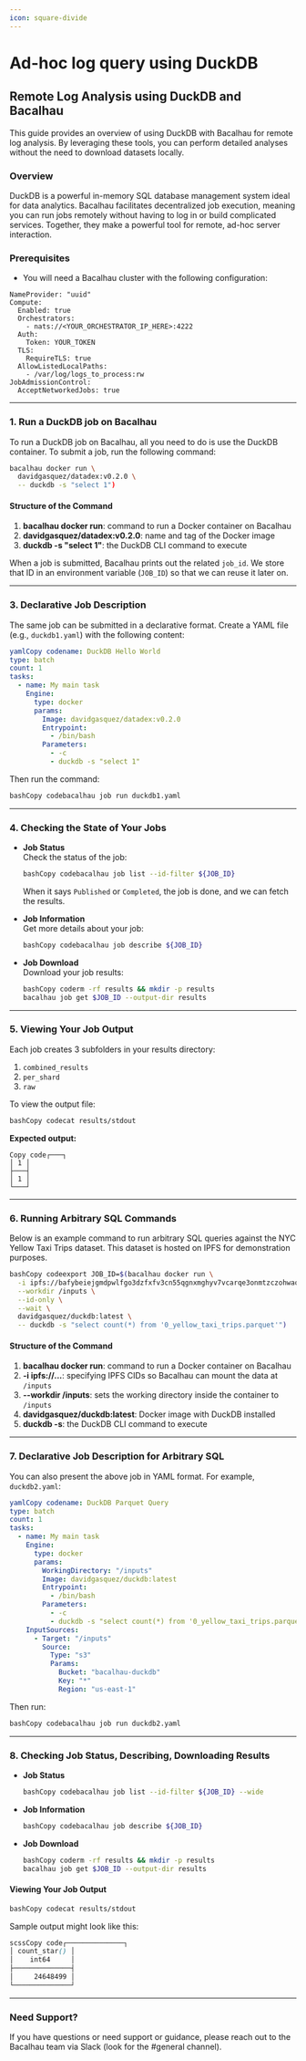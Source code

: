 ```yaml
---
icon: square-divide
---
```


# Ad-hoc log query using DuckDB

## Remote Log Analysis using DuckDB and Bacalhau

This guide provides an overview of using DuckDB with Bacalhau for remote log analysis. By leveraging these tools, you can perform detailed analyses without the need to download datasets locally.

### Overview

DuckDB is a powerful in-memory SQL database management system ideal for data analytics. Bacalhau facilitates decentralized job execution, meaning you can run jobs remotely without having to log in or build complicated services. Together, they make a powerful tool for remote, ad-hoc server interaction.

### Prerequisites

* You will need a Bacalhau cluster with the following configuration:

```
NameProvider: "uuid"
Compute:
  Enabled: true
  Orchestrators:
    - nats://<YOUR_ORCHESTRATOR_IP_HERE>:4222
  Auth:
    Token: YOUR_TOKEN
  TLS:
    RequireTLS: true
  AllowListedLocalPaths:
    - /var/log/logs_to_process:rw
JobAdmissionControl:
  AcceptNetworkedJobs: true
```

***

### 1. Run a DuckDB job on Bacalhau

To run a DuckDB job on Bacalhau, all you need to do is use the DuckDB container. To submit a job, run the following command:

```bash
bacalhau docker run \
  davidgasquez/datadex:v0.2.0 \
  -- duckdb -s "select 1")
```

#### Structure of the Command

1. **bacalhau docker run**: command to run a Docker container on Bacalhau
2. **davidgasquez/datadex:v0.2.0**: name and tag of the Docker image
3. **duckdb -s "select 1"**: the DuckDB CLI command to execute

When a job is submitted, Bacalhau prints out the related `job_id`. We store that ID in an environment variable (`JOB_ID`) so that we can reuse it later on.

***

### 3. Declarative Job Description

The same job can be submitted in a declarative format. Create a YAML file (e.g., `duckdb1.yaml`) with the following content:

```yaml
yamlCopy codename: DuckDB Hello World
type: batch
count: 1
tasks:
  - name: My main task
    Engine:
      type: docker
      params:
        Image: davidgasquez/datadex:v0.2.0
        Entrypoint:
          - /bin/bash
        Parameters:
          - -c
          - duckdb -s "select 1"
```

Then run the command:

```bash
bashCopy codebacalhau job run duckdb1.yaml
```

***

### 4. Checking the State of Your Jobs

*   **Job Status**\
    Check the status of the job:

    ```bash
    bashCopy codebacalhau job list --id-filter ${JOB_ID}
    ```

    When it says `Published` or `Completed`, the job is done, and we can fetch the results.
*   **Job Information**\
    Get more details about your job:

    ```bash
    bashCopy codebacalhau job describe ${JOB_ID}
    ```
*   **Job Download**\
    Download your job results:

    ```bash
    bashCopy coderm -rf results && mkdir -p results
    bacalhau job get $JOB_ID --output-dir results
    ```

***

### 5. Viewing Your Job Output

Each job creates 3 subfolders in your results directory:

1. `combined_results`
2. `per_shard`
3. `raw`

To view the output file:

```bash
bashCopy codecat results/stdout
```

**Expected output:**

```
Copy code┌───┐
│ 1 │
├───┤
│ 1 │
└───┘
```

***

### 6. Running Arbitrary SQL Commands

Below is an example command to run arbitrary SQL queries against the NYC Yellow Taxi Trips dataset. This dataset is hosted on IPFS for demonstration purposes.

```bash
bashCopy codeexport JOB_ID=$(bacalhau docker run \
  -i ipfs://bafybeiejgmdpwlfgo3dzfxfv3cn55qgnxmghyv7vcarqe3onmtzczohwaq \
  --workdir /inputs \
  --id-only \
  --wait \
  davidgasquez/duckdb:latest \
  -- duckdb -s "select count(*) from '0_yellow_taxi_trips.parquet'")
```

#### Structure of the Command

1. **bacalhau docker run**: command to run a Docker container on Bacalhau
2. **-i ipfs://...**: specifying IPFS CIDs so Bacalhau can mount the data at `/inputs`
3. **--workdir /inputs**: sets the working directory inside the container to `/inputs`
4. **davidgasquez/duckdb:latest**: Docker image with DuckDB installed
5. **duckdb -s**: the DuckDB CLI command to execute

***

### 7. Declarative Job Description for Arbitrary SQL

You can also present the above job in YAML format. For example, `duckdb2.yaml`:

```yaml
yamlCopy codename: DuckDB Parquet Query
type: batch
count: 1
tasks:
  - name: My main task
    Engine:
      type: docker
      params:
        WorkingDirectory: "/inputs"
        Image: davidgasquez/duckdb:latest
        Entrypoint:
          - /bin/bash
        Parameters:
          - -c
          - duckdb -s "select count(*) from '0_yellow_taxi_trips.parquet'"
    InputSources:
      - Target: "/inputs"
        Source:
          Type: "s3"
          Params:
            Bucket: "bacalhau-duckdb"
            Key: "*"
            Region: "us-east-1"
```

Then run:

```bash
bashCopy codebacalhau job run duckdb2.yaml
```

***

### 8. Checking Job Status, Describing, Downloading Results

*   **Job Status**

    ```bash
    bashCopy codebacalhau job list --id-filter ${JOB_ID} --wide
    ```
*   **Job Information**

    ```bash
    bashCopy codebacalhau job describe ${JOB_ID}
    ```
*   **Job Download**

    ```bash
    bashCopy coderm -rf results && mkdir -p results
    bacalhau job get $JOB_ID --output-dir results
    ```

#### Viewing Your Job Output

```bash
bashCopy codecat results/stdout
```

Sample output might look like this:

```scss
scssCopy code┌──────────────┐
│ count_star() │
│    int64     │
├──────────────┤
│     24648499 │
└──────────────┘
```

***

### Need Support?

If you have questions or need support or guidance, please reach out to the Bacalhau team via Slack (look for the #general channel).
